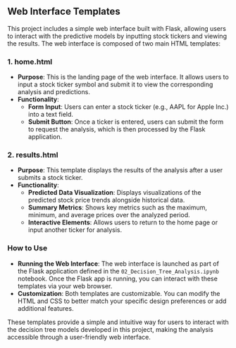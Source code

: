 ## Web Interface Templates

This project includes a simple web interface built with Flask, allowing users to interact with the predictive models by inputting stock tickers and viewing the results. The web interface is composed of two main HTML templates:

### 1. home.html

- **Purpose**: This is the landing page of the web interface. It allows users to input a stock ticker symbol and submit it to view the corresponding analysis and predictions.
- **Functionality**:
  - **Form Input**: Users can enter a stock ticker (e.g., AAPL for Apple Inc.) into a text field.
  - **Submit Button**: Once a ticker is entered, users can submit the form to request the analysis, which is then processed by the Flask application.

### 2. results.html

- **Purpose**: This template displays the results of the analysis after a user submits a stock ticker.
- **Functionality**:
  - **Predicted Data Visualization**: Displays visualizations of the predicted stock price trends alongside historical data.
  - **Summary Metrics**: Shows key metrics such as the maximum, minimum, and average prices over the analyzed period.
  - **Interactive Elements**: Allows users to return to the home page or input another ticker for analysis.

### How to Use

- **Running the Web Interface**: The web interface is launched as part of the Flask application defined in the `02_Decision_Tree_Analysis.ipynb` notebook. Once the Flask app is running, you can interact with these templates via your web browser.
- **Customization**: Both templates are customizable. You can modify the HTML and CSS to better match your specific design preferences or add additional features.

These templates provide a simple and intuitive way for users to interact with the decision tree models developed in this project, making the analysis accessible through a user-friendly web interface.

